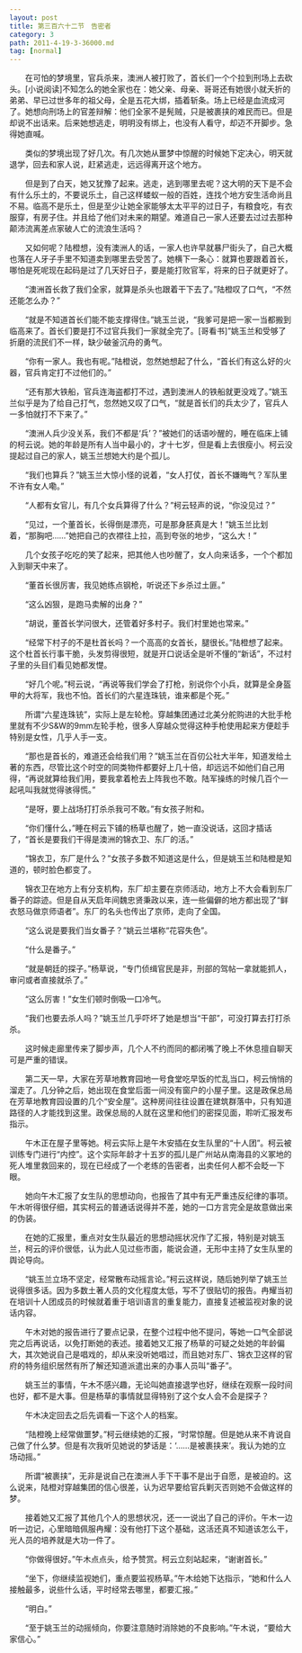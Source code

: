 ```yaml
---
layout: post
title: 第三百六十二节　告密者
category: 3
path: 2011-4-19-3-36000.md
tag: [normal]
---
```


　　在可怕的梦境里，官兵杀来，澳洲人被打败了，首长们一个个拉到刑场上去砍头。[小说阅读]不知怎么的她全家也在：她父亲、母亲、哥哥还有她很小就夭折的弟弟、早已过世多年的祖父母，全是五花大绑，插着斩条。场上已经是血流成河了。她想向刑场上的官差辩解：他们全家不是髡贼，只是被裹挟的难民而已。但是却说不出话来。后来她想逃走，明明没有绑上，也没有人看守，却迈不开脚步。急得她直喊。

　　类似的梦境出现了好几次。有几次她从噩梦中惊醒的时候她下定决心，明天就退学，回去和家人说，赶紧逃走，远远得离开这个地方。

　　但是到了白天，她又犹豫了起来。逃走，逃到哪里去呢？这大明的天下是不会有什么乐土的，不要说乐土，自己这样蝼蚁一般的百姓，连找个地方安生活命尚且不易。临高不是乐土，但是至少让她全家能够太太平平的过日子，有粮食吃，有衣服穿，有房子住。并且给了他们对未来的期望。难道自己一家人还要去过过去那种颠沛流离差点家破人亡的流浪生活吗？

　　又如何呢？陆橙想，没有澳洲人的话，一家人也许早就暴尸街头了，自己大概也落在人牙子手里不知道卖到哪里去受苦了。她横下一条心：就算也要跟着首长，哪怕是死呢现在起码是过了几天好日子，要是能打败官军，将来的日子就更好了。

　　“澳洲首长救了我们全家，就算是杀头也跟着干下去了。”陆橙叹了口气，“不然还能怎么办？”

　　“就是不知道首长们能不能支撑得住。”姚玉兰说，“我爹可是把一家一当都搬到临高来了。首长们要是打不过官兵我们一家就全完了。[哥看书]”姚玉兰和受够了折磨的流民们不一样，缺少破釜沉舟的勇气。

　　“你有一家人。我也有呢。”陆橙说，忽然她想起了什么，“首长们有这么好的火器，官兵肯定打不过他们的。”

　　“还有那大铁船，官兵连海盗都打不过，遇到澳洲人的铁船就更没戏了。”姚玉兰似乎是为了给自己打气，忽然她又叹了口气，“就是首长们的兵太少了，官兵人一多怕就打不下来了。”

　　“澳洲人兵少没关系，我们不都是‘兵’？”被她们的话语吵醒的，睡在临床上铺的柯云说。她的年龄是所有人当中最小的，才十七岁，但是看上去很瘦小。柯云没提起过自己的家人，姚玉兰想她大约是个孤儿。

　　“我们也算兵？”姚玉兰大惊小怪的说着，“女人打仗，首长不嫌晦气？军队里不许有女人嘞。”

　　“人都有女官儿，有几个女兵算得了什么？”柯云轻声的说，“你没见过？”

　　“见过，一个董首长，长得倒是漂亮，可是那身胚真是大！”姚玉兰比划着，“那胸吧……”她把自己的衣襟往上拉，高到夸张的地步，“这么大！”

　　几个女孩子吃吃的笑了起来，把其他人也吵醒了，女人向来话多，一个个都加入到聊天中来了。

　　“董首长很厉害，我见她练点钢枪，听说还下乡杀过土匪。”

　　“这么凶狠，是跑马卖解的出身？”

　　“胡说，董首长学问很大，还管着好多村子。我们村里她也常来。”

　　“经常下村子的不是杜首长吗？一个高高的女首长，腿很长。”陆橙想了起来。这个杜首长行事干脆，头发剪得很短，就是开口说话全是听不懂的“新话”，不过村子里的头目们看见她都发憷。

　　“好几个呢。”柯云说，“再说等我们学会了打枪，别说你个小兵，就算是全身盔甲的大将军，我也不怕。首长们的六星连珠铳，谁来都是个死。”

　　所谓“六星连珠铳”，实际上是左轮枪。穿越集团通过北美分舵购进的大批手枪里就有不少S&W的9mm左轮手枪，很多人穿越众觉得这种手枪使用起来方便趁手特别是女性，几乎人手一支。

　　“那也是首长的，难道还会给我们用？”姚玉兰在百仞公社大半年，知道发给土著的东西，尽管比这个时空的同类物件都要好上几十倍，却远远不如他们自己用得，“再说就算给我们用，要我拿着枪去上阵我也不敢。陆军操练的时候几百个一起吼叫我就觉得骇得慌。”

　　“是呀，要上战场打打杀杀我可不敢。”有女孩子附和。

　　“你们懂什么，”睡在柯云下铺的杨草也醒了，她一直没说话，这回才插话了，“首长是要我们干得是澳洲的锦衣卫、东厂的活。”

　　“锦衣卫，东厂是什么？”女孩子多数不知道这是什么，但是姚玉兰和陆橙是知道的，顿时脸色都变了。

　　锦衣卫在地方上有分支机构，东厂却主要在京师活动，地方上不大会看到东厂番子的踪迹。但是自从天启年间魏忠贤秉政以来，连一些偏僻的地方都出现了“鲜衣怒马做京师语者”。东厂的名头也传出了京师，走向了全国。

　　“这么说是要我们当女番子？”姚云兰堪称“花容失色”。

　　“什么是番子。”

　　“就是朝廷的探子。”杨草说，“专门侦缉官民是非，刑部的驾帖一拿就能抓人，审问或者直接就杀了。”

　　“这么厉害！”女生们顿时倒吸一口冷气。

　　“我们也要去杀人吗？”姚玉兰几乎吓坏了她是想当“干部”，可没打算去打打杀杀。

　　这时候走廊里传来了脚步声，几个人不约而同的都闭嘴了晚上不休息擅自聊天可是严重的错误。

　　第二天一早，大家在芳草地教育园地一号食堂吃早饭的忙乱当口，柯云悄悄的溜走了。几分钟之后，她出现在食堂后面一间没有窗户的小屋子里。这是政保总局在芳草地教育园设置的几个“安全屋”。这种房间往往设置在建筑群落中，只有知道路径的人才能找到这里。政保总局的人就在这里和他们的密探见面，聆听汇报发布指示。

　　午木正在屋子里等她。柯云实际上是午木安插在女生队里的“十人团”。柯云被训练专门进行“内控”。这个实际年龄才十五岁的孤儿是广州站从南海县的义冢地的死人堆里救回来的，现在已经成了一个老练的告密者，出卖任何人都不会眨一下眼。

　　她向午木汇报了女生队的思想动向，也报告了其中有无严重违反纪律的事项。午木听得很仔细，其实柯云的普通话说得并不差，她的一口方言完全是故意做出来的伪装。

　　在她的汇报里，重点对女生队最近的思想动摇状况作了汇报，特别是对姚玉兰，柯云的评价很低，认为此人见过些市面，能说会道，无形中主持了女生队里的舆论导向。

　　“姚玉兰立场不坚定，经常散布动摇言论。”柯云这样说，随后她列举了姚玉兰说得很多话。因为多数土著人员的文化程度太低，写不了很贴切的报告。冉耀当初在培训十人团成员的时候就着重于培训语言的重复能力，直接复述被监视对象的说话内容。

　　午木对她的报告进行了要点记录，在整个过程中他不提问，等她一口气全部说完之后再说话，以免打断她的表述。接着她又汇报了杨草的可疑之处她的年龄偏大，其次她说自己是唱戏的，却从来没听她唱过，而且她对东厂、锦衣卫这样的官府的特务组织居然有所了解还知道派遣出来的办事人员叫“番子”。

　　姚玉兰的事情，午木不感兴趣，无论叫她直接退学也好，继续在观察一段时间也好，都不是大事。但是杨草的事情就显得特别了这个女人会不会是探子？

　　午木决定回去之后先调看一下这个人的档案。

　　“陆橙晚上经常做噩梦。”柯云继续她的汇报，“时常惊醒。但是她从来不肯说自己做了什么梦。但是有次我听见她说的梦话是：‘……是被裹挟来’。我认为她的立场动摇。”

　　所谓“被裹挟”，无非是说自己在澳洲人手下干事不是出于自愿，是被迫的。这么说来，陆橙对穿越集团的信心很差，认为迟早要给官兵剿灭否则她不会做这样的梦。

　　接着她又汇报了其他几个人的思想状况，还一一说出了自己的评价。午木一边听一边记，心里暗暗佩服冉耀：没有他打下这个基础，这活还真不知道该怎么干，光人员的培养就是大功一件了。

　　“你做得很好。”午木点点头，给予赞赏。柯云立刻站起来，“谢谢首长。”

　　“坐下，你继续监视她们，重点要监视杨草。”午木给她下达指示，“她和什么人接触最多，说些什么话，平时经常去哪里，都要汇报。”

　　“明白。”

　　“至于姚玉兰的动摇倾向，你要注意随时消除她的不良影响。”午木说，“要给大家信心。”
